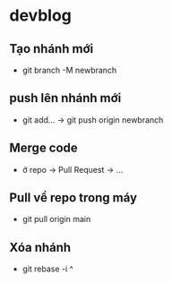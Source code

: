 # devblog

## Tạo nhánh mới

- git branch -M newbranch

## push lên nhánh mới

- git add... -> git push origin newbranch

## Merge code

- ở repo -> Pull Request -> ...

## Pull về repo trong máy

- git pull origin main

## Xóa nhánh

- git rebase -i <id>^
